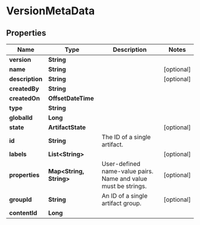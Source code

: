 

# VersionMetaData


## Properties

Name | Type | Description | Notes
------------ | ------------- | ------------- | -------------
**version** | **String** |  | 
**name** | **String** |  |  [optional]
**description** | **String** |  |  [optional]
**createdBy** | **String** |  | 
**createdOn** | **OffsetDateTime** |  | 
**type** | **String** |  | 
**globalId** | **Long** |  | 
**state** | **ArtifactState** |  |  [optional]
**id** | **String** | The ID of a single artifact. | 
**labels** | **List&lt;String&gt;** |  |  [optional]
**properties** | **Map&lt;String, String&gt;** | User-defined name-value pairs. Name and value must be strings. |  [optional]
**groupId** | **String** | An ID of a single artifact group. |  [optional]
**contentId** | **Long** |  | 



